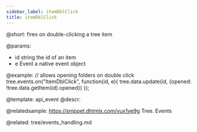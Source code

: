 ```yaml
---
sidebar_label: itemDblClick
title: itemDblClick
---          
```


@short:
fires on double-clicking a tree item

@params:
- id	string		the id of an item
- e		Event		a native event object

@example:
// allows opening folders on double click
tree.events.on("ItemDblClick", function(id, e){
	tree.data.update(id, {opened: !tree.data.getItem(id).opened})
});


@template: api_event
@descr:

@relatedsample: https://snippet.dhtmlx.com/vux1ye9g	Tree. Events

@related: tree/events_handling.md